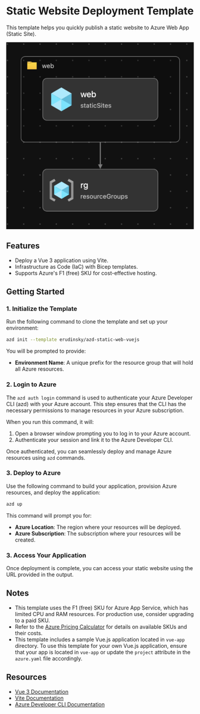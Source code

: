 # Static Website Deployment Template

This template helps you quickly publish a static website to Azure Web App (Static Site).

![Static web](./staticSite.png)

## Features

- Deploy a Vue 3 application using Vite.
- Infrastructure as Code (IaC) with Bicep templates.
- Supports Azure's F1 (free) SKU for cost-effective hosting.

## Getting Started

### 1. Initialize the Template

Run the following command to clone the template and set up your environment:

```bash
azd init --template erudinsky/azd-static-web-vuejs
```

You will be prompted to provide:

- **Environment Name**: A unique prefix for the resource group that will hold all Azure resources.

### 2. Login to Azure

The `azd auth login` command is used to authenticate your Azure Developer CLI (azd) with your Azure account. This step ensures that the CLI has the necessary permissions to manage resources in your Azure subscription.

When you run this command, it will:

1. Open a browser window prompting you to log in to your Azure account.
2. Authenticate your session and link it to the Azure Developer CLI.

Once authenticated, you can seamlessly deploy and manage Azure resources using `azd` commands.

### 3. Deploy to Azure

Use the following command to build your application, provision Azure resources, and deploy the application:

```bash
azd up
```

This command will prompt you for:

- **Azure Location**: The region where your resources will be deployed.
- **Azure Subscription**: The subscription where your resources will be created.

### 3. Access Your Application

Once deployment is complete, you can access your static website using the URL provided in the output.

## Notes

- This template uses the F1 (free) SKU for Azure App Service, which has limited CPU and RAM resources. For production use, consider upgrading to a paid SKU.
- Refer to the [Azure Pricing Calculator](https://azure.microsoft.com/pricing/calculator/) for details on available SKUs and their costs.
- This template includes a sample Vue.js application located in `vue-app` directory. To use this template for your own Vue.js application, ensure that your app is located in `vue-app` or update the `project` attribute in the `azure.yaml` file accordingly.

## Resources

- [Vue 3 Documentation](https://vuejs.org/guide/introduction.html)
- [Vite Documentation](https://vitejs.dev/guide/)
- [Azure Developer CLI Documentation](https://learn.microsoft.com/azure/developer/azure-developer-cli/overview)